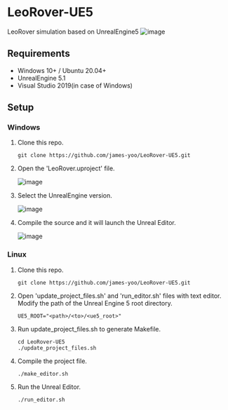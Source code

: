 # LeoRover-UE5
LeoRover simulation based on UnrealEngine5
![image](https://user-images.githubusercontent.com/23667624/156864506-d99af51e-1faf-400b-9b0f-c0880ecfee81.png)

## Requirements
- Windows 10+ / Ubuntu 20.04+
- UnrealEngine 5.1
- Visual Studio 2019(in case of Windows)

## Setup
### Windows
1. Clone this repo.
   ```
   git clone https://github.com/james-yoo/LeoRover-UE5.git
   ```
2. Open the 'LeoRover.uproject' file.

   ![image](https://user-images.githubusercontent.com/23667624/156864314-4f1ccff0-b4ea-4863-b55c-f780d61b4dd5.png)
3. Select the UnrealEngine version.

   ![image](https://user-images.githubusercontent.com/23667624/156864359-c296e9e5-e92d-4400-be92-4f7e5b34c3d5.png)
4. Compile the source and it will launch the Unreal Editor.

   ![image](https://user-images.githubusercontent.com/23667624/156864395-8adb916b-9b74-45a6-b31d-0235a2a7327f.png)
### Linux
1. Clone this repo.
   ```
   git clone https://github.com/james-yoo/LeoRover-UE5.git
   ```
2. Open 'update_project_files.sh' and 'run_editor.sh' files with text editor. Modify the path of the Unreal Engine 5 root directory.
   ```
   UE5_ROOT="<path>/<to>/<ue5_root>"
   ```
3. Run update_project_files.sh to generate Makefile.
   ```
   cd LeoRover-UE5
   ./update_project_files.sh
   ```
4. Compile the project file.
   ```
   ./make_editor.sh
   ```
6. Run the Unreal Editor.
   ```
   ./run_editor.sh
   ```
